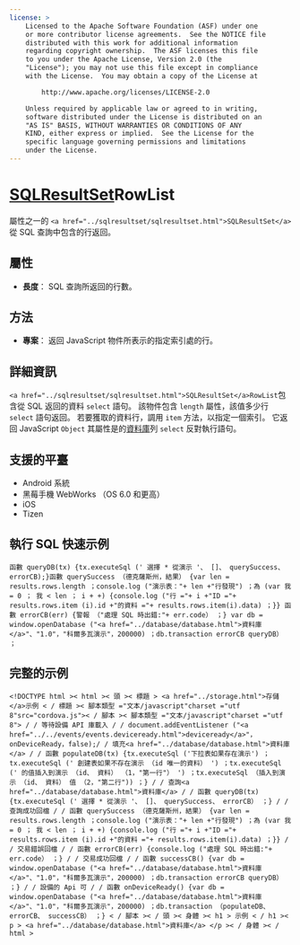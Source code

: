 ```yaml
---
license: >
    Licensed to the Apache Software Foundation (ASF) under one
    or more contributor license agreements.  See the NOTICE file
    distributed with this work for additional information
    regarding copyright ownership.  The ASF licenses this file
    to you under the Apache License, Version 2.0 (the
    "License"); you may not use this file except in compliance
    with the License.  You may obtain a copy of the License at

        http://www.apache.org/licenses/LICENSE-2.0

    Unless required by applicable law or agreed to in writing,
    software distributed under the License is distributed on an
    "AS IS" BASIS, WITHOUT WARRANTIES OR CONDITIONS OF ANY
    KIND, either express or implied.  See the License for the
    specific language governing permissions and limitations
    under the License.
---
```


# <a href="../sqlresultset/sqlresultset.html">SQLResultSet</a>RowList

屬性之一的 `<a href="../sqlresultset/sqlresultset.html">SQLResultSet</a>` 從 SQL 查詢中包含的行返回。

## 屬性

*   **長度**： SQL 查詢所返回的行數。

## 方法

*   **專案**： 返回 JavaScript 物件所表示的指定索引處的行。

## 詳細資訊

`<a href="../sqlresultset/sqlresultset.html">SQLResultSet</a>RowList`包含從 SQL 返回的資料 `select` 語句。 該物件包含 `length` 屬性，該值多少行 `select` 語句返回。 若要獲取的資料行，調用 `item` 方法，以指定一個索引。 它返回 JavaScript `Object` 其屬性是的<a href="../database/database.html">資料庫</a>列 `select` 反對執行語句。

## 支援的平臺

*   Android 系統
*   黑莓手機 WebWorks （OS 6.0 和更高）
*   iOS
*   Tizen

## 執行 SQL 快速示例

    函數 queryDB(tx) {tx.executeSql (' 選擇 * 從演示 '、 []、 querySuccess、 errorCB);}函數 querySuccess （德克薩斯州，結果） {var len = results.rows.length ；console.log ("演示表："+ len +"行發現") ；為 (var 我 = 0 ； 我 < len ； i + +) {console.log ("行 ="+ i +"ID ="+ results.rows.item (i).id +"的資料 ="+ results.rows.item(i).data) ；}} 函數 errorCB(err) {警報 （"處理 SQL 時出錯:"+ err.code） ；} var db = window.openDatabase ("<a href="../database/database.html">資料庫</a>"、"1.0"，"科爾多瓦演示"，200000) ；db.transaction errorCB queryDB） ；
    

## 完整的示例

    <!DOCTYPE html >< html >< 頭 >< 標題 > <a href="../storage.html">存儲</a>示例 < / 標題 >< 腳本類型 ="文本/javascript"charset ="utf 8"src="cordova.js">< / 腳本 >< 腳本類型 ="文本/javascript"charset ="utf 8"> / / 等待設備 API 庫載入 / / document.addEventListener ("<a href="../../events/events.deviceready.html">deviceready</a>"，onDeviceReady，false);/ / 填充<a href="../database/database.html">資料庫</a> / / 函數 populateDB(tx) {tx.executeSql ('下拉表如果存在演示') ；tx.executeSql (' 創建表如果不存在演示 （id 唯一的資料） ') ；tx.executeSql (' 的值插入到演示 （id、 資料） （1，"第一行"） ') ；tx.executeSql （插入到演示 （id、 資料） 值 （2，"第二行")) ；} / / 查詢<a href="../database/database.html">資料庫</a> / / 函數 queryDB(tx) {tx.executeSql (' 選擇 * 從演示 '、 []、 querySuccess、 errorCB） ；} / / 查詢成功回檔 / / 函數 querySuccess （德克薩斯州，結果） {var len = results.rows.length ；console.log ("演示表："+ len +"行發現") ；為 (var 我 = 0 ； 我 < len ； i + +) {console.log ("行 ="+ i +"ID ="+ results.rows.item (i).id +"的資料 ="+ results.rows.item(i).data) ；}} / / 交易錯誤回檔 / / 函數 errorCB(err) {console.log ("處理 SQL 時出錯:"+ err.code） ；} / / 交易成功回檔 / / 函數 successCB() {var db = window.openDatabase ("<a href="../database/database.html">資料庫</a>"、"1.0"，"科爾多瓦演示"，200000) ；db.transaction errorCB queryDB） ；} / / 設備的 Api 可 / / 函數 onDeviceReady() {var db = window.openDatabase ("<a href="../database/database.html">資料庫</a>"、"1.0"，"科爾多瓦演示"，200000) ；db.transaction （populateDB、 errorCB、 successCB） ；} < / 腳本 >< / 頭 >< 身體 >< h1 > 示例 < / h1 >< p > <a href="../database/database.html">資料庫</a> </p >< / 身體 >< / html >